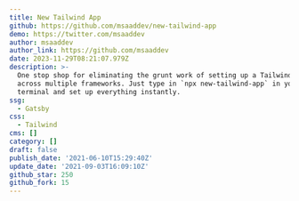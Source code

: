 ```yaml
---
title: New Tailwind App
github: https://github.com/msaaddev/new-tailwind-app
demo: https://twitter.com/msaaddev
author: msaaddev
author_link: https://github.com/msaaddev
date: 2023-11-29T08:21:07.979Z
description: >-
  One stop shop for eliminating the grunt work of setting up a Tailwind Web App
  across multiple frameworks. Just type in `npx new-tailwind-app` in your
  terminal and set up everything instantly.
ssg:
  - Gatsby
css:
  - Tailwind
cms: []
category: []
draft: false
publish_date: '2021-06-10T15:29:40Z'
update_date: '2021-09-03T16:09:10Z'
github_star: 250
github_fork: 15
---
```

